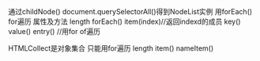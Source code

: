 通过childNode() document.querySelectorAll()得到NodeList实例
用forEach() for遍历
属性及方法
length
forEach()
item(index)//返回indexd的成员
key()  value()  entry()  //用for  of遍历

HTMLCollect是对象集合
只能用for遍历
length
item()
nameItem()